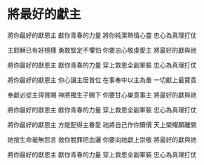 # 將最好的獻主

將你最好的獻恩主
獻你青春的力量
將你純潔熱情心靈
忠心為真理打仗

主耶穌已有好榜樣
勇敢堅定不懼怕
你要忠心敬虔愛主
將最好的獻與祂

將你最好的獻恩主
獻你青春的力量
穿上救恩全副軍裝
忠心為真理打仗

將你最好的獻恩主
你心讓主居首位
在事奉中以主為重
一切獻上最寶貴

奉獻必從主得賞賜
神將獨生子賜下
你要甘心樂意事主
將最好的獻與祂

將你最好的獻恩主
獻你青春的力量
穿上救恩全副軍裝
忠心為真理打仗

將你最好的獻恩主
方能配得主眷愛
祂將自己作你贖價
天上榮耀願離開

祂捨生命毫無怨言
救你脫罪把血灑
你要向祂獻上崇敬
將最好的獻與祂

將你最好的獻恩主
獻你青春的力量
穿上救恩全副軍裝
忠心為真理打仗
